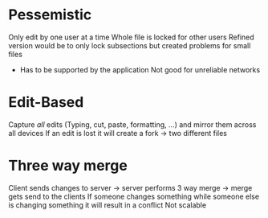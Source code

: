 # Pessemistic
Only edit by one user at a time
Whole file is locked for other users
Refined version would be to only lock subsections but created problems for small files
 - Has to be supported by the application
Not good for unreliable networks

# Edit-Based
Capture *all* edits (Typing, cut, paste, formatting, ...) and mirror them across all devices
If an edit is lost it will create a fork -> two different files

# Three way merge

Client sends changes to server -> server performs 3 way merge -> merge gets send to the clients
If someone changes something while someone else is changing something it will result in a conflict
Not scalable
